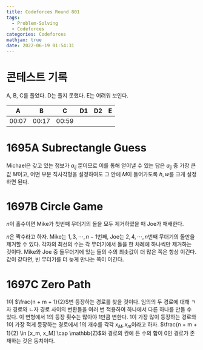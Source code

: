 ```yaml
---
title: Codeforces Round 801
tags:
  - Problem-Solving
  - Codeforces
categories: Codeforces
mathjax: true
date: 2022-06-19 01:54:31
---
```



# 콘테스트 기록

A, B, C를 풀었다. D는 풀지 못했다. E는 어려워 보인다.

|A|B|C|D1|D2|E|
|:---:|:---:|:---:|:---:|:---:|:---:|
|00:07|00:17|00:59||||

# 1695A Subrectangle Guess

Michael은 갖고 있는 정보가 $a_{ij}$ 뿐이므로 이를 통해 얻어낼 수 있는 답은 $a_{ij}$ 중 가장 큰 값 $M$이고, 어떤 부분 직사각형을 설정하여도 그 안에 $M$이 들어가도록 $h, w$를 크게 설정하면 된다.

# 1697B Circle Game

$n$이 홀수이면 Mike가 첫번째 무더기의 돌을 모두 제거하였을 때 Joe가 패배한다.

$n$은 짝수라고 하자. Mike는 $1, 3, \cdots, n - 1$번째, Joe는 $2, 4, \cdots, n$번째 무더기의 돌만을 제거할 수 있다. 각자의 최선의 수는 각 무더기에서 돌을 한 차례에 하나씩만 제거하는 것이다. Mike와 Joe 중 돌무더기에 있는 돌의 수의 최솟값이 더 많은 쪽은 항상 이긴다. 값이 같다면, 빈 무더기를 더 늦게 만나는 쪽이 이긴다.

# 1697C Zero Path

1이 $\frac{n + m + 1}{2}$번 등장하는 경로를 찾을 것이다. 임의의 두 경로에 대해 ㄱ자 경로와 ㄴ자 경로 사이의 변환들을 여러 번 적용하여 하나에서 다른 하나를 만들 수 있다. 이 변형에서 1의 등장 횟수는 많아야 1만큼 변한다. 1이 가장 많이 등장하는 경로와 1이 가장 적게 등장하는 경로에서 1의 개수를 각각 $x_M, x_m$이라고 하자. $\frac{n + m + 1}{2} \in [x_m, x_M] \cap \mathbb{Z}$와 경로의 칸에 든 수의 합이 0인 경로가 존재하는 것은 동치이다.
